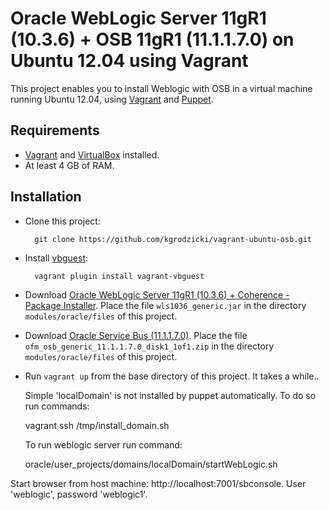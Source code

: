 # Oracle WebLogic Server 11gR1 (10.3.6) + OSB 11gR1 (11.1.1.7.0)  on Ubuntu 12.04 using Vagrant

This project enables you to install Weblogic with OSB in a virtual machine running
Ubuntu 12.04, using [Vagrant] and [Puppet].

## Requirements

* [Vagrant] and [VirtualBox] installed.
* At least 4 GB of RAM.

## Installation

* Clone this project:

        git clone https://github.com/kgrodzicki/vagrant-ubuntu-osb.git

* Install [vbguest]:

        vagrant plugin install vagrant-vbguest

* Download [Oracle WebLogic Server 11gR1 (10.3.6) + Coherence - Package Installer]. Place the file
  `wls1036_generic.jar` in the directory `modules/oracle/files`
  of this project.

* Download [Oracle Service Bus (11.1.1.7.0)]. Place the file
  `ofm_osb_generic_11.1.1.7.0_disk1_1of1.zip` in the directory `modules/oracle/files`
  of this project.

* Run `vagrant up` from the base directory of this project. It takes a while..

  Simple 'localDomain' is not installed by puppet automatically. To do so run commands:
  
    vagrant ssh
	/tmp/install_domain.sh

  To run weblogic server run command:
  
	oracle/user_projects/domains/localDomain/startWebLogic.sh

Start browser from host machine: http://localhost:7001/sbconsole. User 'weblogic', password 'weblogic1'.

[Vagrant]: http://www.vagrantup.com/

[VirtualBox]: https://www.virtualbox.org/

[Puppet]: http://puppetlabs.com/

[Oracle WebLogic Server 11gR1 (10.3.6) + Coherence - Package Installer]: http://www.oracle.com/technetwork/middleware/service-bus/downloads/index.html

[Oracle Service Bus (11.1.1.7.0)]: http://www.oracle.com/technetwork/middleware/service-bus/downloads/index.html

[vbguest]: https://github.com/dotless-de/vagrant-vbguest